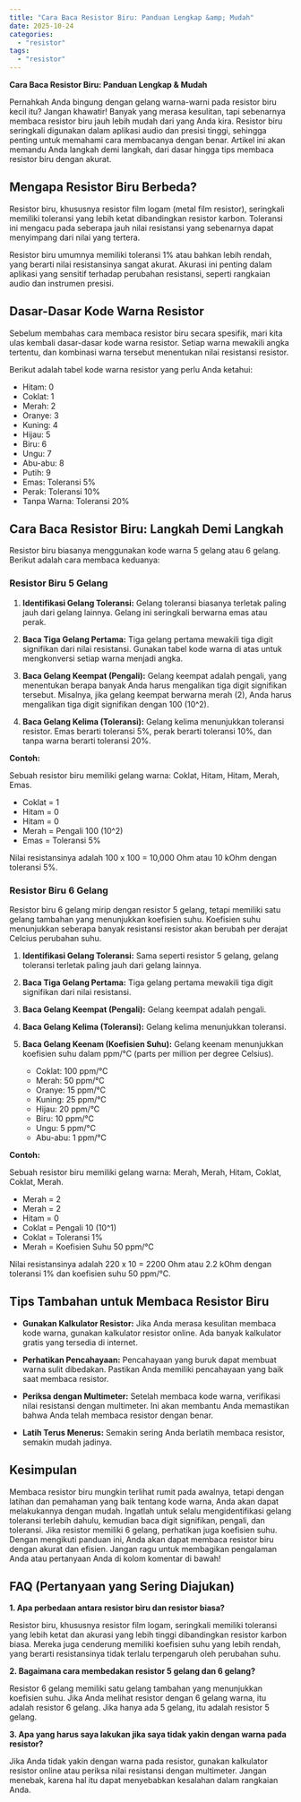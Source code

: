 ```yaml
---
title: "Cara Baca Resistor Biru: Panduan Lengkap &amp; Mudah"
date: 2025-10-24
categories: 
  - "resistor"
tags: 
  - "resistor"
---
```


**Cara Baca Resistor Biru: Panduan Lengkap & Mudah**

Pernahkah Anda bingung dengan gelang warna-warni pada resistor biru kecil itu? Jangan khawatir! Banyak yang merasa kesulitan, tapi sebenarnya membaca resistor biru jauh lebih mudah dari yang Anda kira. Resistor biru seringkali digunakan dalam aplikasi audio dan presisi tinggi, sehingga penting untuk memahami cara membacanya dengan benar. Artikel ini akan memandu Anda langkah demi langkah, dari dasar hingga tips membaca resistor biru dengan akurat.

## Mengapa Resistor Biru Berbeda?

Resistor biru, khususnya resistor film logam (metal film resistor), seringkali memiliki toleransi yang lebih ketat dibandingkan resistor karbon. Toleransi ini mengacu pada seberapa jauh nilai resistansi yang sebenarnya dapat menyimpang dari nilai yang tertera.

Resistor biru umumnya memiliki toleransi 1% atau bahkan lebih rendah, yang berarti nilai resistansinya sangat akurat. Akurasi ini penting dalam aplikasi yang sensitif terhadap perubahan resistansi, seperti rangkaian audio dan instrumen presisi.

## Dasar-Dasar Kode Warna Resistor

Sebelum membahas cara membaca resistor biru secara spesifik, mari kita ulas kembali dasar-dasar kode warna resistor. Setiap warna mewakili angka tertentu, dan kombinasi warna tersebut menentukan nilai resistansi resistor.

Berikut adalah tabel kode warna resistor yang perlu Anda ketahui:

- Hitam: 0
- Coklat: 1
- Merah: 2
- Oranye: 3
- Kuning: 4
- Hijau: 5
- Biru: 6
- Ungu: 7
- Abu-abu: 8
- Putih: 9
- Emas: Toleransi 5%
- Perak: Toleransi 10%
- Tanpa Warna: Toleransi 20%

## Cara Baca Resistor Biru: Langkah Demi Langkah

Resistor biru biasanya menggunakan kode warna 5 gelang atau 6 gelang. Berikut adalah cara membaca keduanya:

### Resistor Biru 5 Gelang

1. **Identifikasi Gelang Toleransi:** Gelang toleransi biasanya terletak paling jauh dari gelang lainnya. Gelang ini seringkali berwarna emas atau perak.
    
2. **Baca Tiga Gelang Pertama:** Tiga gelang pertama mewakili tiga digit signifikan dari nilai resistansi. Gunakan tabel kode warna di atas untuk mengkonversi setiap warna menjadi angka.
    
3. **Baca Gelang Keempat (Pengali):** Gelang keempat adalah pengali, yang menentukan berapa banyak Anda harus mengalikan tiga digit signifikan tersebut. Misalnya, jika gelang keempat berwarna merah (2), Anda harus mengalikan tiga digit signifikan dengan 100 (10^2).
    
4. **Baca Gelang Kelima (Toleransi):** Gelang kelima menunjukkan toleransi resistor. Emas berarti toleransi 5%, perak berarti toleransi 10%, dan tanpa warna berarti toleransi 20%.
    

**Contoh:**

Sebuah resistor biru memiliki gelang warna: Coklat, Hitam, Hitam, Merah, Emas.

- Coklat = 1
- Hitam = 0
- Hitam = 0
- Merah = Pengali 100 (10^2)
- Emas = Toleransi 5%

Nilai resistansinya adalah 100 x 100 = 10,000 Ohm atau 10 kOhm dengan toleransi 5%.

### Resistor Biru 6 Gelang

Resistor biru 6 gelang mirip dengan resistor 5 gelang, tetapi memiliki satu gelang tambahan yang menunjukkan koefisien suhu. Koefisien suhu menunjukkan seberapa banyak resistansi resistor akan berubah per derajat Celcius perubahan suhu.

1. **Identifikasi Gelang Toleransi:** Sama seperti resistor 5 gelang, gelang toleransi terletak paling jauh dari gelang lainnya.
    
2. **Baca Tiga Gelang Pertama:** Tiga gelang pertama mewakili tiga digit signifikan dari nilai resistansi.
    
3. **Baca Gelang Keempat (Pengali):** Gelang keempat adalah pengali.
    
4. **Baca Gelang Kelima (Toleransi):** Gelang kelima menunjukkan toleransi.
    
5. **Baca Gelang Keenam (Koefisien Suhu):** Gelang keenam menunjukkan koefisien suhu dalam ppm/°C (parts per million per degree Celsius).
    
    - Coklat: 100 ppm/°C
    - Merah: 50 ppm/°C
    - Oranye: 15 ppm/°C
    - Kuning: 25 ppm/°C
    - Hijau: 20 ppm/°C
    - Biru: 10 ppm/°C
    - Ungu: 5 ppm/°C
    - Abu-abu: 1 ppm/°C

**Contoh:**

Sebuah resistor biru memiliki gelang warna: Merah, Merah, Hitam, Coklat, Coklat, Merah.

- Merah = 2
- Merah = 2
- Hitam = 0
- Coklat = Pengali 10 (10^1)
- Coklat = Toleransi 1%
- Merah = Koefisien Suhu 50 ppm/°C

Nilai resistansinya adalah 220 x 10 = 2200 Ohm atau 2.2 kOhm dengan toleransi 1% dan koefisien suhu 50 ppm/°C.

## Tips Tambahan untuk Membaca Resistor Biru

- **Gunakan Kalkulator Resistor:** Jika Anda merasa kesulitan membaca kode warna, gunakan kalkulator resistor online. Ada banyak kalkulator gratis yang tersedia di internet.
    
- **Perhatikan Pencahayaan:** Pencahayaan yang buruk dapat membuat warna sulit dibedakan. Pastikan Anda memiliki pencahayaan yang baik saat membaca resistor.
    
- **Periksa dengan Multimeter:** Setelah membaca kode warna, verifikasi nilai resistansi dengan multimeter. Ini akan membantu Anda memastikan bahwa Anda telah membaca resistor dengan benar.
    
- **Latih Terus Menerus:** Semakin sering Anda berlatih membaca resistor, semakin mudah jadinya.
    

## Kesimpulan

Membaca resistor biru mungkin terlihat rumit pada awalnya, tetapi dengan latihan dan pemahaman yang baik tentang kode warna, Anda akan dapat melakukannya dengan mudah. Ingatlah untuk selalu mengidentifikasi gelang toleransi terlebih dahulu, kemudian baca digit signifikan, pengali, dan toleransi. Jika resistor memiliki 6 gelang, perhatikan juga koefisien suhu. Dengan mengikuti panduan ini, Anda akan dapat membaca resistor biru dengan akurat dan efisien. Jangan ragu untuk membagikan pengalaman Anda atau pertanyaan Anda di kolom komentar di bawah!

## FAQ (Pertanyaan yang Sering Diajukan)

**1\. Apa perbedaan antara resistor biru dan resistor biasa?**

Resistor biru, khususnya resistor film logam, seringkali memiliki toleransi yang lebih ketat dan akurasi yang lebih tinggi dibandingkan resistor karbon biasa. Mereka juga cenderung memiliki koefisien suhu yang lebih rendah, yang berarti resistansinya tidak terlalu terpengaruh oleh perubahan suhu.

**2\. Bagaimana cara membedakan resistor 5 gelang dan 6 gelang?**

Resistor 6 gelang memiliki satu gelang tambahan yang menunjukkan koefisien suhu. Jika Anda melihat resistor dengan 6 gelang warna, itu adalah resistor 6 gelang. Jika hanya ada 5 gelang, itu adalah resistor 5 gelang.

**3\. Apa yang harus saya lakukan jika saya tidak yakin dengan warna pada resistor?**

Jika Anda tidak yakin dengan warna pada resistor, gunakan kalkulator resistor online atau periksa nilai resistansi dengan multimeter. Jangan menebak, karena hal itu dapat menyebabkan kesalahan dalam rangkaian Anda.

